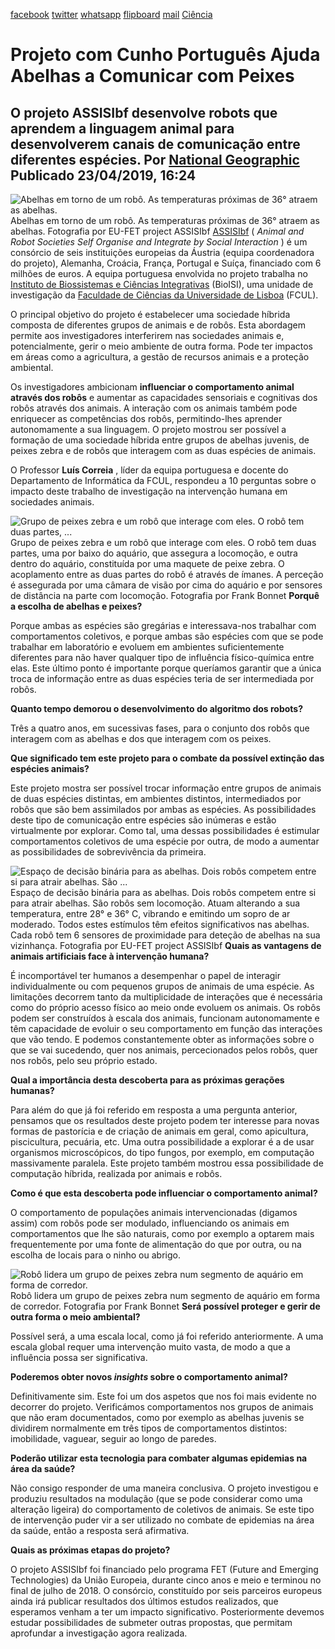 [facebook](https://www.facebook.com/sharer/sharer.php?u=https%3A%2F%2Fwww.natgeo.pt%2Fciencia%2F2019%2F04%2Fprojeto-com-cunho-portugues-ajuda-abelhas-a-comunicar-com-peixes) [twitter](https://twitter.com/share?url=https%3A%2F%2Fwww.natgeo.pt%2Fciencia%2F2019%2F04%2Fprojeto-com-cunho-portugues-ajuda-abelhas-a-comunicar-com-peixes&via=natgeo&text=Projeto%20com%20Cunho%20Portugu%C3%AAs%20Ajuda%20Abelhas%20a%20Comunicar%20com%20Peixes) [whatsapp](https://web.whatsapp.com/send?text=https%3A%2F%2Fwww.natgeo.pt%2Fciencia%2F2019%2F04%2Fprojeto-com-cunho-portugues-ajuda-abelhas-a-comunicar-com-peixes) [flipboard](https://share.flipboard.com/bookmarklet/popout?v=2&title=Projeto%20com%20Cunho%20Portugu%C3%AAs%20Ajuda%20Abelhas%20a%20Comunicar%20com%20Peixes&url=https%3A%2F%2Fwww.natgeo.pt%2Fciencia%2F2019%2F04%2Fprojeto-com-cunho-portugues-ajuda-abelhas-a-comunicar-com-peixes) [mail](mailto:?subject=NatGeo&body=https%3A%2F%2Fwww.natgeo.pt%2Fciencia%2F2019%2F04%2Fprojeto-com-cunho-portugues-ajuda-abelhas-a-comunicar-com-peixes%20-%20Projeto%20com%20Cunho%20Portugu%C3%AAs%20Ajuda%20Abelhas%20a%20Comunicar%20com%20Peixes) [Ciência](https://www.natgeo.pt/ciencia) 
# Projeto com Cunho Português Ajuda Abelhas a Comunicar com Peixes 
## O projeto ASSISIbf desenvolve robots que aprendem a linguagem animal para desenvolverem canais de comunicação entre diferentes espécies. Por [National Geographic](https://www.natgeo.pt/autor/national-geographic) Publicado 23/04/2019, 16:24 
![Abelhas em torno de um robô. As temperaturas próximas de 36° atraem as abelhas.](img/files_styles_image_00_public_img_00.jpg, "Abelhas em torno de um robô. As temperaturas próximas de 36° atraem as abelhas.")
Abelhas em torno de um robô. As temperaturas próximas de 36° atraem as abelhas. Fotografia por EU-FET project ASSISIbf [ASSISIbf](http://assisi-project.eu/) ( _Animal and Robot Societies Self Organise and Integrate by Social Interaction_ ) é um consórcio de seis instituições europeias da Áustria (equipa coordenadora do projeto), Alemanha, Croácia, França, Portugal e Suíça, financiado com 6 milhões de euros. A equipa portuguesa envolvida no projeto trabalha no [Instituto de Biossistemas e Ciências Integrativas](http://bioisi.pt/) (BioISI), uma unidade de investigação da [Faculdade de Ciências da Universidade de Lisboa](https://ciencias.ulisboa.pt/) (FCUL). 

O principal objetivo do projeto é estabelecer uma sociedade híbrida composta de diferentes grupos de animais e de robôs. Esta abordagem permite aos investigadores interferirem nas sociedades animais e, potencialmente, gerir o meio ambiente de outra forma. Pode ter impactos em áreas como a agricultura, a gestão de recursos animais e a proteção ambiental. 

Os investigadores ambicionam **influenciar o comportamento animal através dos robôs** e aumentar as capacidades sensoriais e cognitivas dos robôs através dos animais. A interação com os animais também pode enriquecer as competências dos robôs, permitindo-lhes aprender autonomamente a sua linguagem. O projeto mostrou ser possível a formação de uma sociedade híbrida entre grupos de abelhas juvenis, de peixes zebra e de robôs que interagem com as duas espécies de animais. 

O Professor **Luís Correia** , líder da equipa portuguesa e docente do Departamento de Informática da FCUL, respondeu a 10 perguntas sobre o impacto deste trabalho de investigação na intervenção humana em sociedades animais. 

![Grupo de peixes zebra e um robô que interage com eles. O robô tem duas partes, ...](img/files_styles_image_00_public_img.jpg, "Grupo de peixes zebra e um robô que interage com eles. O robô tem duas partes, ...")
Grupo de peixes zebra e um robô que interage com eles. O robô tem duas partes, uma por baixo do aquário, que assegura a locomoção, e outra dentro do aquário, constituída por uma maquete de peixe zebra. O acoplamento entre as duas partes do robô é através de ímanes. A perceção é assegurada por uma câmara de visão por cima do aquário e por sensores de distância na parte com locomoção. Fotografia por Frank Bonnet **Porquê a escolha de abelhas e peixes?** 

Porque ambas as espécies são gregárias e interessava-nos trabalhar com comportamentos coletivos, e porque ambas são espécies com que se pode trabalhar em laboratório e evoluem em ambientes suficientemente diferentes para não haver qualquer tipo de influência físico-química entre elas. Este último ponto é importante porque queríamos garantir que a única troca de informação entre as duas espécies teria de ser intermediada por robôs. 

**Quanto tempo demorou o desenvolvimento do algoritmo dos robots?** 

Três a quatro anos, em sucessivas fases, para o conjunto dos robôs que interagem com as abelhas e dos que interagem com os peixes. 

**Que significado tem este projeto para o combate da possível extinção das espécies animais?** 

Este projeto mostra ser possível trocar informação entre grupos de animais de duas espécies distintas, em ambientes distintos, intermediados por robôs que são bem assimilados por ambas as espécies. As possibilidades deste tipo de comunicação entre espécies são inúmeras e estão virtualmente por explorar. Como tal, uma dessas possibilidades é estimular comportamentos coletivos de uma espécie por outra, de modo a aumentar as possibilidades de sobrevivência da primeira. 

![Espaço de decisão binária para as abelhas. Dois robôs competem entre si para atrair abelhas. São ...](img/files_styles_image_00_public_bees_binary.jpg, "Espaço de decisão binária para as abelhas. Dois robôs competem entre si para atrair abelhas. São ...")
Espaço de decisão binária para as abelhas. Dois robôs competem entre si para atrair abelhas. São robôs sem locomoção. Atuam alterando a sua temperatura, entre 28° e 36° C, vibrando e emitindo um sopro de ar moderado. Todos estes estímulos têm efeitos significativos nas abelhas. Cada robô tem 6 sensores de proximidade para deteção de abelhas na sua vizinhança. Fotografia por EU-FET project ASSISIbf **Quais as vantagens de animais artificiais face à intervenção humana?** 

É incomportável ter humanos a desempenhar o papel de interagir individualmente ou com pequenos grupos de animais de uma espécie. As limitações decorrem tanto da multiplicidade de interações que é necessária como do próprio acesso físico ao meio onde evoluem os animais. Os robôs podem ser construídos à escala dos animais, funcionam autonomamente e têm capacidade de evoluir o seu comportamento em função das interações que vão tendo. E podemos constantemente obter as informações sobre o que se vai sucedendo, quer nos animais, percecionados pelos robôs, quer nos robôs, pelo seu próprio estado. 

**Qual a importância desta descoberta para as próximas gerações humanas?** 

Para além do que já foi referido em resposta a uma pergunta anterior, pensamos que os resultados deste projeto podem ter interesse para novas formas de pastorícia e de criação de animais em geral, como apicultura, piscicultura, pecuária, etc. Uma outra possibilidade a explorar é a de usar organismos microscópicos, do tipo fungos, por exemplo, em computação massivamente paralela. Este projeto também mostrou essa possibilidade de computação híbrida, realizada por animais e robôs. 

**Como é que esta descoberta pode influenciar o comportamento animal?** 

O comportamento de populações animais intervencionadas (digamos assim) com robôs pode ser modulado, influenciando os animais em comportamentos que lhe são naturais, como por exemplo a optarem mais frequentemente por uma fonte de alimentação do que por outra, ou na escolha de locais para o ninho ou abrigo. 

![Robô lidera um grupo de peixes zebra num segmento de aquário em forma de corredor.](img/files_styles_image_00_public_fishbotarselectromodifie.jpg, "Robô lidera um grupo de peixes zebra num segmento de aquário em forma de corredor.")
Robô lidera um grupo de peixes zebra num segmento de aquário em forma de corredor. Fotografia por Frank Bonnet **Será possível proteger e gerir de outra forma o meio ambiental?** 

Possível será, a uma escala local, como já foi referido anteriormente. A uma escala global requer uma intervenção muito vasta, de modo a que a influência possa ser significativa. 

**Poderemos obter novos _insights_ sobre o comportamento animal?** 

Definitivamente sim. Este foi um dos aspetos que nos foi mais evidente no decorrer do projeto. Verificámos comportamentos nos grupos de animais que não eram documentados, como por exemplo as abelhas juvenis se dividirem normalmente em três tipos de comportamentos distintos: imobilidade, vaguear, seguir ao longo de paredes. 

**Poderão utilizar esta tecnologia para combater algumas epidemias na área da saúde?** 

Não consigo responder de uma maneira conclusiva. O projeto investigou e produziu resultados na modulação (que se pode considerar como uma alteração ligeira) do comportamento de coletivos de animais. Se este tipo de intervenção puder vir a ser utilizado no combate de epidemias na área da saúde, então a resposta será afirmativa. 

**Quais as próximas etapas do projeto?** 

O projeto ASSISIbf foi financiado pelo programa FET (Future and Emerging Technologies) da União Europeia, durante cinco anos e meio e terminou no final de julho de 2018. O consórcio, constituído por seis parceiros europeus ainda irá publicar resultados dos últimos estudos realizados, que esperamos venham a ter um impacto significativo. Posteriormente devemos estudar possibilidades de submeter outras propostas, que permitam aprofundar a investigação agora realizada. 

